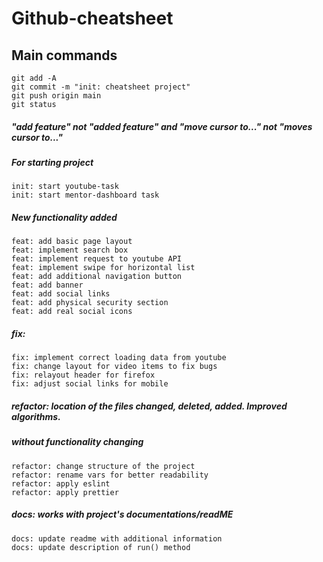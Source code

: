 # Github-cheatsheet

## Main commands

```
git add -A
git commit -m "init: cheatsheet project"
git push origin main
git status
```

##### "add feature" not "added feature" and "move cursor to..." not "moves cursor to..."

##### For starting project
```
init: start youtube-task
init: start mentor-dashboard task
```

##### New functionality added
```
feat: add basic page layout
feat: implement search box 
feat: implement request to youtube API
feat: implement swipe for horizontal list
feat: add additional navigation button
feat: add banner
feat: add social links
feat: add physical security section
feat: add real social icons
```

##### fix:
```
fix: implement correct loading data from youtube
fix: change layout for video items to fix bugs
fix: relayout header for firefox
fix: adjust social links for mobile
```

##### refactor: location of the files changed, deleted, added. Improved algorithms. 
##### without functionality changing
```
refactor: change structure of the project
refactor: rename vars for better readability
refactor: apply eslint
refactor: apply prettier
```

##### docs: works with project's documentations/readME
```
docs: update readme with additional information
docs: update description of run() method
```
